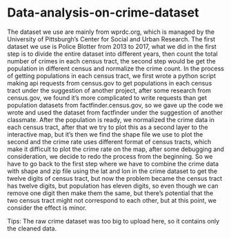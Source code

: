# Data-analysis-on-crime-dataset

The dataset we use are mainly from wprdc.org, which is managed by the University of Pittsburgh’s Center for Social and Urban Research. The first dataset we use is Police Blotter from 2013 to 2017, what we did in the first step is to divide the entire dataset into different years, then count the total number of crimes in each census tract, the second step would be get the population in different census and normalize the crime count. In the process of getting populations in each census tract, we first wrote a python script making api requests from census.gov to get populations in each census tract under the suggestion of another project, after some research from census.gov, we found it’s more complicated to write requests than get population datasets from factfinder.census.gov, so we gave up the code we wrote and used the dataset from factfinder under the suggestion of another classmate. After the population is ready, we normalized the crime data in each census tract,  after that we try to plot this as a second layer to the interactive map, but it’s then we find the shape file we use to plot the second and the crime rate uses different format of census tracts, which make it difficult to plot the crime rate on the map, after some debugging and consideration, we decide to redo the process from the beginning. So we have to go back to the first step where we have to combine the crime data with shape and zip file using the lat and lon in the crime dataset to get the twelve digits of census tract, but now the problem became the census tract has twelve digits, but population has eleven digits, so even though we can remove one digit then make them the same, but there’s potential that the two census tract might not correspond to each other, but at this point, we consider the effect is minor. 


Tips: The raw crime dataset was too big to upload here, so it contains only the cleaned data. 
